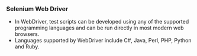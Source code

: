 ### Selenium Web Driver
+ In WebDriver, test scripts can be developed using any of the supported programming languages and can be run directly in most modern web browsers.
+ Languages supported by WebDriver include C#, Java, Perl, PHP, Python and Ruby.
